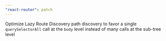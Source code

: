 ```yaml
---
"react-router": patch
---
```


Optimize Lazy Route Discovery path discovery to favor a single `querySelectorAll` call at the `body` level instead of many calls at the sub-tree level
